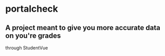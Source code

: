 # portalcheck

## A project meant to give you more accurate data on you're grades
through StudentVue
